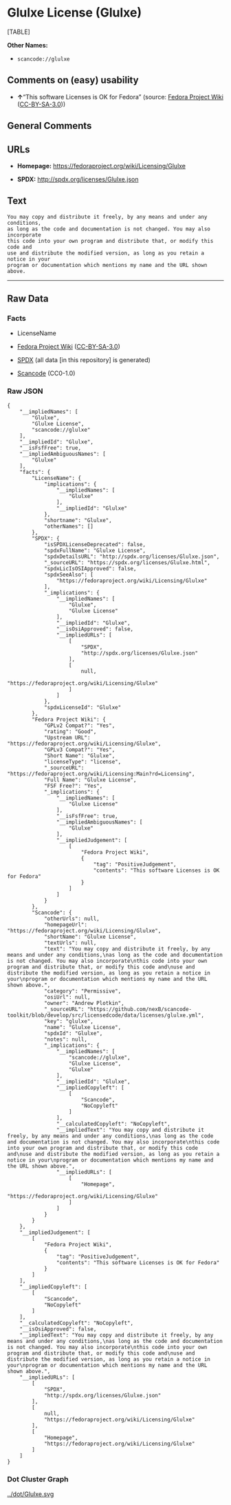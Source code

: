# Glulxe License (Glulxe)

[TABLE]

**Other Names:**

-   `scancode://glulxe`

## Comments on (easy) usability

-   **↑**“This software Licenses is OK for Fedora” (source: [Fedora
    Project
    Wiki](https://fedoraproject.org/wiki/Licensing:Main?rd=Licensing "Fedora Project Wiki")
    ([CC-BY-SA-3.0](https://creativecommons.org/licenses/by-sa/3.0/legalcode "CC-BY-SA-3.0")))

## General Comments

## URLs

-   **Homepage:** https://fedoraproject.org/wiki/Licensing/Glulxe

-   **SPDX:** http://spdx.org/licenses/Glulxe.json

## Text

    You may copy and distribute it freely, by any means and under any conditions,
    as long as the code and documentation is not changed. You may also incorporate
    this code into your own program and distribute that, or modify this code and
    use and distribute the modified version, as long as you retain a notice in your
    program or documentation which mentions my name and the URL shown above.

------------------------------------------------------------------------

## Raw Data

### Facts

-   LicenseName

-   [Fedora Project
    Wiki](https://fedoraproject.org/wiki/Licensing:Main?rd=Licensing "Fedora Project Wiki")
    ([CC-BY-SA-3.0](https://creativecommons.org/licenses/by-sa/3.0/legalcode "CC-BY-SA-3.0"))

-   [SPDX](https://spdx.org/licenses/Glulxe.html "SPDX") (all data \[in
    this repository\] is generated)

-   [Scancode](https://github.com/nexB/scancode-toolkit/blob/develop/src/licensedcode/data/licenses/glulxe.yml "Scancode")
    (CC0-1.0)

### Raw JSON

    {
        "__impliedNames": [
            "Glulxe",
            "Glulxe License",
            "scancode://glulxe"
        ],
        "__impliedId": "Glulxe",
        "__isFsfFree": true,
        "__impliedAmbiguousNames": [
            "Glulxe"
        ],
        "facts": {
            "LicenseName": {
                "implications": {
                    "__impliedNames": [
                        "Glulxe"
                    ],
                    "__impliedId": "Glulxe"
                },
                "shortname": "Glulxe",
                "otherNames": []
            },
            "SPDX": {
                "isSPDXLicenseDeprecated": false,
                "spdxFullName": "Glulxe License",
                "spdxDetailsURL": "http://spdx.org/licenses/Glulxe.json",
                "_sourceURL": "https://spdx.org/licenses/Glulxe.html",
                "spdxLicIsOSIApproved": false,
                "spdxSeeAlso": [
                    "https://fedoraproject.org/wiki/Licensing/Glulxe"
                ],
                "_implications": {
                    "__impliedNames": [
                        "Glulxe",
                        "Glulxe License"
                    ],
                    "__impliedId": "Glulxe",
                    "__isOsiApproved": false,
                    "__impliedURLs": [
                        [
                            "SPDX",
                            "http://spdx.org/licenses/Glulxe.json"
                        ],
                        [
                            null,
                            "https://fedoraproject.org/wiki/Licensing/Glulxe"
                        ]
                    ]
                },
                "spdxLicenseId": "Glulxe"
            },
            "Fedora Project Wiki": {
                "GPLv2 Compat?": "Yes",
                "rating": "Good",
                "Upstream URL": "https://fedoraproject.org/wiki/Licensing/Glulxe",
                "GPLv3 Compat?": "Yes",
                "Short Name": "Glulxe",
                "licenseType": "license",
                "_sourceURL": "https://fedoraproject.org/wiki/Licensing:Main?rd=Licensing",
                "Full Name": "Glulxe License",
                "FSF Free?": "Yes",
                "_implications": {
                    "__impliedNames": [
                        "Glulxe License"
                    ],
                    "__isFsfFree": true,
                    "__impliedAmbiguousNames": [
                        "Glulxe"
                    ],
                    "__impliedJudgement": [
                        [
                            "Fedora Project Wiki",
                            {
                                "tag": "PositiveJudgement",
                                "contents": "This software Licenses is OK for Fedora"
                            }
                        ]
                    ]
                }
            },
            "Scancode": {
                "otherUrls": null,
                "homepageUrl": "https://fedoraproject.org/wiki/Licensing/Glulxe",
                "shortName": "Glulxe License",
                "textUrls": null,
                "text": "You may copy and distribute it freely, by any means and under any conditions,\nas long as the code and documentation is not changed. You may also incorporate\nthis code into your own program and distribute that, or modify this code and\nuse and distribute the modified version, as long as you retain a notice in your\nprogram or documentation which mentions my name and the URL shown above.",
                "category": "Permissive",
                "osiUrl": null,
                "owner": "Andrew Plotkin",
                "_sourceURL": "https://github.com/nexB/scancode-toolkit/blob/develop/src/licensedcode/data/licenses/glulxe.yml",
                "key": "glulxe",
                "name": "Glulxe License",
                "spdxId": "Glulxe",
                "notes": null,
                "_implications": {
                    "__impliedNames": [
                        "scancode://glulxe",
                        "Glulxe License",
                        "Glulxe"
                    ],
                    "__impliedId": "Glulxe",
                    "__impliedCopyleft": [
                        [
                            "Scancode",
                            "NoCopyleft"
                        ]
                    ],
                    "__calculatedCopyleft": "NoCopyleft",
                    "__impliedText": "You may copy and distribute it freely, by any means and under any conditions,\nas long as the code and documentation is not changed. You may also incorporate\nthis code into your own program and distribute that, or modify this code and\nuse and distribute the modified version, as long as you retain a notice in your\nprogram or documentation which mentions my name and the URL shown above.",
                    "__impliedURLs": [
                        [
                            "Homepage",
                            "https://fedoraproject.org/wiki/Licensing/Glulxe"
                        ]
                    ]
                }
            }
        },
        "__impliedJudgement": [
            [
                "Fedora Project Wiki",
                {
                    "tag": "PositiveJudgement",
                    "contents": "This software Licenses is OK for Fedora"
                }
            ]
        ],
        "__impliedCopyleft": [
            [
                "Scancode",
                "NoCopyleft"
            ]
        ],
        "__calculatedCopyleft": "NoCopyleft",
        "__isOsiApproved": false,
        "__impliedText": "You may copy and distribute it freely, by any means and under any conditions,\nas long as the code and documentation is not changed. You may also incorporate\nthis code into your own program and distribute that, or modify this code and\nuse and distribute the modified version, as long as you retain a notice in your\nprogram or documentation which mentions my name and the URL shown above.",
        "__impliedURLs": [
            [
                "SPDX",
                "http://spdx.org/licenses/Glulxe.json"
            ],
            [
                null,
                "https://fedoraproject.org/wiki/Licensing/Glulxe"
            ],
            [
                "Homepage",
                "https://fedoraproject.org/wiki/Licensing/Glulxe"
            ]
        ]
    }

### Dot Cluster Graph

[../dot/Glulxe.svg](../dot/Glulxe.svg "../dot/Glulxe.svg")
